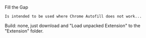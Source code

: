 Fill the Gap

	Is intended to be used where Chrome Autofill does not work...

Build: none, just download and "Load unpacked Extension" to the "Extension\" folder.